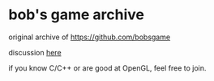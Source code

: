 # bob's game archive

original archive of <https://github.com/bobsgame>

discussion [here](https://discord.gg/FfDxFc4JuS)

if you know C/C++ or are good at OpenGL, feel free to join.
